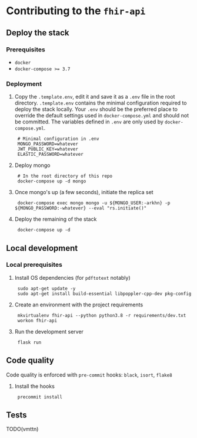 # Contributing to the `fhir-api`

## Deploy the stack

### Prerequisites

* `docker`
* `docker-compose >= 3.7`

### Deployment

1. Copy the `.template.env`, edit it and save it as a `.env` file in the root directory. `.template.env` contains the minimal configuration required to deploy the stack locally. Your `.env` should be the preferred place to override the default settings used in `docker-compose.yml` and should not be committed. The variables defined in `.env` are only used by `docker-compose.yml`.

        # Minimal configuration in .env
        MONGO_PASSWORD=whatever
        JWT_PUBLIC_KEY=whatever
        ELASTIC_PASSWORD=whatever

2. Deploy mongo

        # In the root directory of this repo
        docker-compose up -d mongo

3. Once mongo's up (a few seconds), initiate the replica set

        docker-compose exec mongo mongo -u ${MONGO_USER:-arkhn} -p ${MONGO_PASSWORD:-whatever} --eval "rs.initiate()"

4. Deploy the remaining of the stack

        docker-compose up -d

## Local development

### Local prerequisites

1. Install OS dependencies (for `pdftotext` notably)

        sudo apt-get update -y
        sudo apt-get install build-essential libpoppler-cpp-dev pkg-config

2. Create an environment with the project requirements

        mkvirtualenv fhir-api --python python3.8 -r requirements/dev.txt
        workon fhir-api

3. Run the development server

        flask run

## Code quality

Code quality is enforced with `pre-commit` hooks: `black`, `isort`, `flake8`

1. Install the hooks

        precommit install

## Tests

TODO(vmttn)
